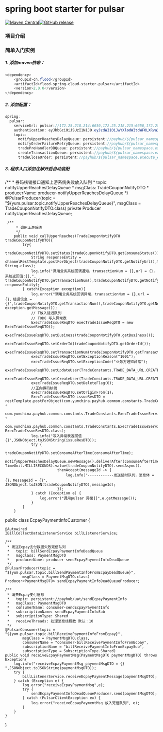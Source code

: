 # spring boot starter for pulsar 
<p><a href="http://search.maven.org/#search%7Cga%7C1%7Ccom.maihaoche"><img src="https://maven-badges.herokuapp.com/maven-central/com.maihaoche/spring-boot-starter-rocketmq/badge.svg" alt="Maven Central" style="max-width:100%;"></a><a href="https://github.com/maihaoche/rocketmq-spring-boot-starter/releases"><img src="https://camo.githubusercontent.com/795f06dcbec8d5adcfadc1eb7a8ac9c7d5007fce/68747470733a2f2f696d672e736869656c64732e696f2f62616467652f72656c656173652d646f776e6c6f61642d6f72616e67652e737667" alt="GitHub release" data-canonical-src="https://img.shields.io/badge/release-download-orange.svg" style="max-width:100%;"></a>


### 项目介绍



### 简单入门实例


##### 1. 添加maven依赖：

```java
<dependency>
    <groupId>cn.flood</groupId>
    <artifactId>flood-spring-cloud-starter-pulsar</artifactId>
    <version>2.0.0</version>
</dependency>
```

##### 2. 添加配置：

```java
spring:
  pulsar:
    serviceUrl: pulsar://172.25.218.214:6650,172.25.218.215:6650,172.25.218.216:6650
    authentication: eyJhbGciOiJSUzI1NiJ9.eyJzdWIiOiJwYXlodWItdWF0LXRva2VuIn0.ItF4xvplE4HSPgK_yKZ8o4qRXbIc9fZmaYxLEvKziewaTX_ei8lLG8cVLwAZeNydiJ_8J91BZ13nDC_yYNwAjAkpEqN3oq2JNSECO39pyR_WTkGabPygsCNTs66TUBn4BdioI4ja3omX7dyjClT3tYXndDlqxue-bhdZCZ7iBvN8Gfj5HofgGcJH75NzDKp1x7UP1uJVgzic_0xrzeNv-oe1V11RwfKaxbmtER72BsbMoo7C3XBfeOgJyp3TCZyVwzhziUsniZ39hX742B9ty1lzMgofgkr-EtvwtYhnr-Nw6GvEi7-Vqi0A678FtDg6mH8AtBxoaX80wJnfxKjy1w
    topic:
      notifyUpperReachesDelayQueue: persistent://payhub/${pulsar_namespace.execute_env}/notifyUpperReachesDelayQueue
      notifyOrderFailureRetryQueue: persistent://payhub/${pulsar_namespace.execute_env}/notifyOrderFailureRetryQueue
      tradePreHandlerDBQueue: persistent://payhub/${pulsar_namespace.execute_env}/tradePreHandlerDBQueue
      createTransactionQueue: persistent://payhub/${pulsar_namespace.execute_env}/createTransactionQueue
      tradeCloseOrder: persistent://payhub/${pulsar_namespace.execute_env}/tradeCloseOrder
```
##### 3. 程序入口添加注解开启自动装配

 /**
     *   券码核销接口通知上游系统失败放入队列
     *   topic: notifyUpperReachesDelayQueue
     *   msgClass: TradeCouponNotifyDTO
     *   producerName: producer-notifyUpperReachesDelayQueue
     */
    @PulsarProducer(topic = "${yum.pulsar.topic.notifyUpperReachesDelayQueue}",
            msgClass = TradeCouponNotifyDTO.class)
    private Producer<TradeCouponNotifyDTO> notifyUpperReachesDelayQueue;
    
    
     /**
         * 调用上游系统
         */
        public void callUpperReaches(TradeCouponNotifyDTO  tradeCouponNotifyDTO){
            try{
                tradeCouponNotifyDTO.setStatus(tradeCouponNotifyDTO.getConsumeStatus());
                String responseEntity = channelRestTemplate.postForObject(tradeCouponNotifyDTO.getNotifyUrl(),tradeCouponNotifyDTO, String.class);
                log.info("调用业务系统回调通知，transactionNum = {},url = {}，系统返回值:{},", tradeCouponNotifyDTO.getTransactionNum(),tradeCouponNotifyDTO.getNotifyUrl(), responseEntity);
            } catch(Exception exception){
                log.error("调用业务系统回调异常，transactionNum = {},url = {}，错误信息 = {}",tradeCouponNotifyDTO.getTransactionNum(),tradeCouponNotifyDTO.getNotifyUrl(), exception.getMessage());
                // T放入延迟队列
                // TODO 写入异常表
                ExecTradeIssueReqDTO execTradeIssueReqDTO = new ExecTradeIssueReqDTO();
                execTradeIssueReqDTO.setBusiness(tradeCouponNotifyDTO.getBusiness());
                execTradeIssueReqDTO.setOrderId(tradeCouponNotifyDTO.getOrderId());
                execTradeIssueReqDTO.setTransactionNum(tradeCouponNotifyDTO.getTransactionNum());
                execTradeIssueReqDTO.setExceptionReason("1001");
                execTradeIssueReqDTO.setExceptionCode("业务方通知异常");
                execTradeIssueReqDTO.setUpdateUser(TradeConstants.TRADE_DATA_URL.CREATE_USER);
                execTradeIssueReqDTO.setCreateUser(TradeConstants.TRADE_DATA_URL.CREATE_USER);
                execTradeIssueReqDTO.setDeleteFlag(0);
                //正向券码核销
                execTradeIssueReqDTO.setOriginFrom(1);
                ExecTradeIssueResDTO issueResDTO = restTemplate.postForObject(com.yumchina.payhub.common.constants.TradeConstants.ExecTradeIssueService.SERVICE_NAME +
                        com.yumchina.payhub.common.constants.TradeConstants.ExecTradeIssueService.BASE_PATH +
                        com.yumchina.payhub.common.constants.TradeConstants.ExecTradeIssueService.EXEC_TRADE_ISSUE_SAVE,execTradeIssueReqDTO, ExecTradeIssueResDTO.class);
                log.info("写入异常表返回值{}",JSONObject.toJSONString(issueResDTO));
                try {
                    tradeCouponNotifyDTO.setConsumeAfterTime(consumeAfterTime);
                    notifyUpperReachesDelayQueue.newMessage().deliverAfter(consumeAfterTime, TimeUnit.MILLISECONDS).value(tradeCouponNotifyDTO).sendAsync().
                            thenAccept(messageId -> {
                                log.info("------------发送延时队列，消息体 = {}，MessageId = {}", JSONObject.toJSON(tradeCouponNotifyDTO),messageId);
                            });
                } catch (Exception e) {
                    log.error("调用pulsar 异常{}",e.getMessage());
                }
            }
        }
        
        
        
        

public class EcpayPaymentInfoCustomer {

	@Autowired
	IBillCollectDataListenerService billListenerService;

	/**
	 * 发送Ecpay支付数据失败死信队列
	 *   topic: billSendEcpayPaymentInfoDeadQueue
	 *   msgClass: PaymentMsgDTO
	 *   producerName: producer-sendEcpayPaymentInfoDeadQueue
	 */
	@PulsarProducer(topic = "${yum.pulsar.topic.billSendPaymentInfoFromEcpayDeadQueue}",
			msgClass = PaymentMsgDTO.class)
	Producer<PaymentMsgDTO> sendEcpayPaymentInfoDeadQueueProducer;

	/**
	 * 消费Ecpay支付信息
	 *   topic: persistent://payhub/uat/sendEcpayPaymentInfo
	 *   msgClass: PaymentMsgDTO
	 *   consumerName: consumer-sendEcpayPaymentInfo
	 *   subscriptionName: sendEcpayPaymentInfoSub
	 *   subscriptionType: Shared
	 *   receiveThreads: 处理消息线程数 默认：10
	 */
	@PulsarConsumer(topic = "${yum.pulsar.topic.billReceivePaymentInfoFromEcpay}",
			msgClass = PaymentMsgDTO.class,
			consumerName = "consumer-billReceivePaymentInfoFromEcpay",
			subscriptionName = "billReceivePaymentInfoFromEcpaySub",
			subscriptionType = SubscriptionType.Shared)
	public void receiveEcpayPaymentMsg(PaymentMsgDTO paymentMsgDTO) throws Exception{
		log.info("receiveEcpayPaymentMsg paymentMsgDTO = {} ",JSONObject.toJSONString(paymentMsgDTO));
		try {
			billListenerService.receiveEcpayPaymentMessage(paymentMsgDTO);
		} catch (Exception e) {
			log.error("receiveEcpayPaymentMsg",e);
			try {
				sendEcpayPaymentInfoDeadQueueProducer.send(paymentMsgDTO);
			} catch (PulsarClientException ex) {
				log.error("receiveEcpayPaymentMsg 放入死信队列", e);
			}
		}
	}

}

```

